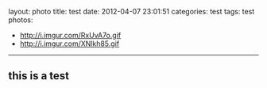 layout: photo
title: test
date: 2012-04-07 23:01:51
categories: test
tags: test
photos:
- http://i.imgur.com/RxUvA7o.gif
- http://i.imgur.com/XNlkh85.gif
---

## this is a test

